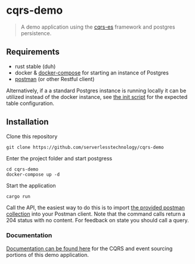 # cqrs-demo

> A demo application using the [cqrs-es](https://github.com/serverlesstechnology/cqrs) framework
> and postgres persistence.

## Requirements
- rust stable (duh)
- docker & [docker-compose](https://docs.docker.com/compose/) for starting an instance of Postgres
- [postman](https://www.postman.com/) (or other Restful client)

Alternatively, if a a standard Postgres instance is running locally it can be utilized instead of the docker instance,
see [the init script](db/init.sql) for the expected table configuration. 
## Installation

Clone this repository

    git clone https://github.com/serverlesstechnology/cqrs-demo

Enter the project folder and start postgress

    cd cqrs-demo
    docker-compose up -d

Start the application

    cargo run

Call the API, the easiest way to do this is to import 
[the provided postman collection](cqrs-demo.postman_collection.json)
into your Postman client. Note that the command calls return a 204 status with no content. 
For feedback on state you should call a query.

### Documentation

[Documentation can be found here](https://doc.rust-cqrs.org/)
 for the CQRS and event sourcing portions of this demo application. 